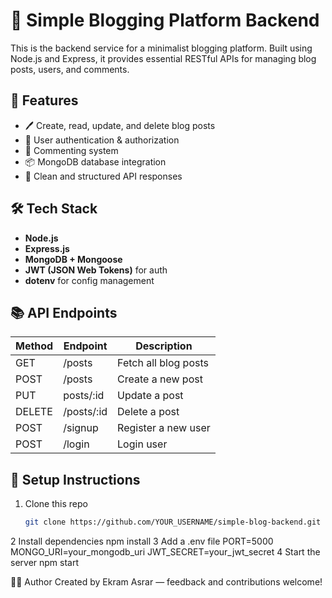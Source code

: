 # 📝 Simple Blogging Platform Backend

This is the backend service for a minimalist blogging platform. Built using Node.js and Express, it provides essential RESTful APIs for managing blog posts, users, and comments.

## 🚀 Features

- 🖊️ Create, read, update, and delete blog posts
- 👥 User authentication & authorization
- 💬 Commenting system
- 📦 MongoDB database integration
- 📜 Clean and structured API responses

## 🛠️ Tech Stack

- **Node.js**
- **Express.js**
- **MongoDB + Mongoose**
- **JWT (JSON Web Tokens)** for auth
- **dotenv** for config management

## 📚 API Endpoints

| Method | Endpoint            | Description              |
|--------|---------------------|--------------------------|
| GET    | /posts         | Fetch all blog posts     |
| POST   | /posts         | Create a new post        |
| PUT    | posts/:id      | Update a post            |
| DELETE | /posts/:id     | Delete a post            |
| POST   | /signup        | Register a new user      |
| POST   | /login         | Login user               |


## 🔧 Setup Instructions

1. Clone this repo  
   ```bash
   git clone https://github.com/YOUR_USERNAME/simple-blog-backend.git

2 Install dependencies
npm install
3 Add a .env file
PORT=5000
MONGO_URI=your_mongodb_uri
JWT_SECRET=your_jwt_secret
4 Start the server
npm start

👨‍💻 Author
Created by Ekram Asrar — feedback and contributions welcome!
